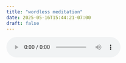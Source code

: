 ```yaml
---
title: "wordless meditation"
date: 2025-05-16T15:44:21-07:00
draft: false
---
```

<audio controls>
  <source src="/audio/meditation6_wordless.mp3" type="audio/mp3">
  Your browser does not support the audio element.
</audio>

